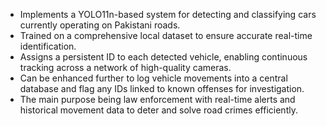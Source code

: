 - Implements a YOLO11n-based system for detecting and classifying cars currently operating on Pakistani roads.  
- Trained on a comprehensive local dataset to ensure accurate real-time identification.  
- Assigns a persistent ID to each detected vehicle, enabling continuous tracking across a network of high-quality cameras.  
- Can be enhanced further to log vehicle movements into a central database and flag any IDs linked to known offenses for investigation.  
- The main purpose being law enforcement with real-time alerts and historical movement data to deter and solve road crimes efficiently.  
